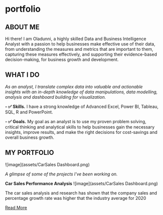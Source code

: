 # portfolio
<!--Section 1: Introduce your self-->
## ABOUT ME

Hi there! I am Oladunni, a highly skilled Data and Business Intelligence Analyst with a passion to help businesses make effective use of their data, from understanding the measures and metrics that are important to them, capturing these measures effectively, and supporting their evidence-based decision-making, for business growth and development.   


<!--Mention your top/relevant skills here - core and soft skills-->
## WHAT I DO

*As an analyst, I translate complex data into valuable and actionable insights with an in-depth knowledge of data manipulations, data modelling, analysis and dashboard building for visualization.*

**- ✅ Skills.**
I have a strong knowledge of Advanced Excel, Power BI, Tableau, SQL, R and PowerPoint. 

**- ✅ Goals.**
My goal as an analyst is to use my proven problem solving, critical thinking and analytical skills to help businesses gain the necessary insights, improve results, and make the right decisions for cost-savings and overall business growth.

<!--Section 2: List 3-4 key projects-->
## MY PORTFOLIO 

![image](assets/CarSales Dashboard.png)

*A glimpse of some of the projects I've been working on.*

**Car Sales Performance Analysis**
![image](assets/CarSales Dashboard.png)

The car sales analysis and research has shown that the company sales and percentage growth rate was higher that the industry average for 2020 



[Read More](file:///C:/Users/Ajifolawe%20oladunni/Documents/Beyond%20Cars%20Sales%20Data%20Analysis%20(2020).pdf)
